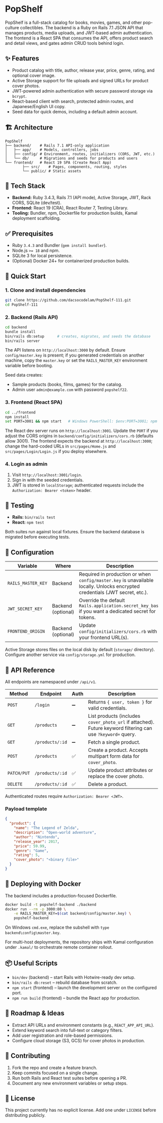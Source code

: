 # PopShelf

PopShelf is a full-stack catalog for books, movies, games, and other pop-culture collectibles. The backend is a Ruby on Rails 7.1 JSON API that manages products, media uploads, and JWT-based admin authentication. The frontend is a React SPA that consumes the API, offers product search and detail views, and gates admin CRUD tools behind login.

## ✨ Features

- Product catalog with title, author, release year, price, genre, rating, and optional cover image.
- Active Storage support for file uploads and signed URLs for product cover photos.
- JWT-powered admin authentication with secure password storage via `bcrypt`.
- React-based client with search, protected admin routes, and Japanese/English UI copy.
- Seed data for quick demos, including a default admin account.

## 🏗️ Architecture

```
PopShelf
├── backend/    # Rails 7.1 API-only application
│   ├── app/    # Models, controllers, jobs
│   ├── config/ # Environment, routes, initializers (CORS, JWT, etc.)
│   └── db/     # Migrations and seeds for products and users
└── frontend/   # React 19 SPA (Create React App)
		├── src/    # Pages, components, routing, styles
		└── public/ # Static assets
```

## 🧰 Tech Stack

- **Backend:** Ruby 3.4.3, Rails 7.1 (API mode), Active Storage, JWT, Rack CORS, SQLite (dev/test).
- **Frontend:** React 19 (CRA), React Router 7, Testing Library.
- **Tooling:** Bundler, npm, Dockerfile for production builds, Kamal deployment scaffolding.

## ✅ Prerequisites

- Ruby `3.4.3` and Bundler (`gem install bundler`).
- Node.js `>= 18` and npm.
- SQLite 3 for local persistence.
- (Optional) Docker 24+ for containerized production builds.

## 🚀 Quick Start

### 1. Clone and install dependencies

```bash
git clone https://github.com/dacsocodelam/PopShelf-111.git
cd PopShelf-111
```

### 2. Backend (Rails API)

```bash
cd backend
bundle install
bin/rails db:setup      # creates, migrates, and seeds the database
bin/rails server
```

The API listens on `http://localhost:3000` by default. Ensure `config/master.key` is present; if you generated credentials on another machine, copy the `master.key` or set the `RAILS_MASTER_KEY` environment variable before booting.

Seed data creates:

- Sample products (books, films, games) for the catalog.
- Admin user `admin@example.com` with password `popshelf22`.

### 3. Frontend (React SPA)

```bash
cd ../frontend
npm install
set PORT=3001 && npm start   # Windows PowerShell: $env:PORT=3001; npm start
```

The React dev server runs on `http://localhost:3001`. Update the `PORT` if you adjust the CORS origins in `backend/config/initializers/cors.rb` (defaults allow 3001). The frontend expects the backend at `http://localhost:3000`; change the hard-coded URLs in `src/pages/Home.js` and `src/pages/Login/Login.js` if you deploy elsewhere.

### 4. Login as admin

1. Visit `http://localhost:3001/login`.
2. Sign in with the seeded credentials.
3. JWT is stored in `localStorage`; authenticated requests include the `Authorization: Bearer <token>` header.

## 🧪 Testing

- **Rails:** `bin/rails test`
- **React:** `npm test`

Both suites run against local fixtures. Ensure the backend database is migrated before executing tests.

## 🔐 Configuration

| Variable           | Where              | Description                                                                                                                  |
| ------------------ | ------------------ | ---------------------------------------------------------------------------------------------------------------------------- |
| `RAILS_MASTER_KEY` | Backend            | Required in production or when `config/master.key` is unavailable locally. Unlocks encrypted credentials (JWT secret, etc.). |
| `JWT_SECRET_KEY`   | Backend (optional) | Override the default `Rails.application.secret_key_base` if you want a dedicated secret for tokens.                          |
| `FRONTEND_ORIGIN`  | Backend (optional) | Update `config/initializers/cors.rb` with your frontend URL(s).                                                              |

Active Storage stores files on the local disk by default (`storage/` directory). Configure another service via `config/storage.yml` for production.

## 📡 API Reference

All endpoints are namespaced under `/api/v1`.

| Method      | Endpoint        | Auth | Description                                                                                                 |
| ----------- | --------------- | ---- | ----------------------------------------------------------------------------------------------------------- |
| `POST`      | `/login`        | ➖   | Returns `{ user, token }` for valid credentials.                                                            |
| `GET`       | `/products`     | ➖   | List products (includes `cover_photo_url` if attached). Future keyword filtering can use `?keyword=` query. |
| `GET`       | `/products/:id` | ➖   | Fetch a single product.                                                                                     |
| `POST`      | `/products`     | ✅   | Create a product. Accepts multipart form data for `cover_photo`.                                            |
| `PATCH/PUT` | `/products/:id` | ✅   | Update product attributes or replace the cover photo.                                                       |
| `DELETE`    | `/products/:id` | ✅   | Delete a product.                                                                                           |

Authenticated routes require `Authorization: Bearer <JWT>`.

### Payload template

```json
{
  "product": {
    "name": "The Legend of Zelda",
    "description": "Open-world adventure",
    "author": "Nintendo",
    "release_year": 2017,
    "price": 59.99,
    "genre": "Game",
    "rating": 5,
    "cover_photo": "<binary file>"
  }
}
```

## 🐳 Deploying with Docker

The backend includes a production-focused Dockerfile.

```bash
docker build -t popshelf-backend ./backend
docker run --rm -p 3000:80 \
	-e RAILS_MASTER_KEY=$(cat backend/config/master.key) \
	popshelf-backend
```

On Windows `cmd.exe`, replace the subshell with `type backend\config\master.key`.

For multi-host deployments, the repository ships with Kamal configuration under `.kamal/` to orchestrate remote container rollout.

## 📦 Useful Scripts

- `bin/dev` (backend) – start Rails with Hotwire-ready dev setup.
- `bin/rails db:reset` – rebuild database from scratch.
- `npm start` (frontend) – launch the development server on the configured port.
- `npm run build` (frontend) – bundle the React app for production.

## 🧭 Roadmap & Ideas

- Extract API URLs and environment constants (e.g., `REACT_APP_API_URL`).
- Extend keyword search into full-text or category filters.
- Add user registration and role-based permissions.
- Configure cloud storage (S3, GCS) for cover photos in production.

## 🤝 Contributing

1. Fork the repo and create a feature branch.
2. Keep commits focused on a single change.
3. Run both Rails and React test suites before opening a PR.
4. Document any new environment variables or setup steps.

## 📄 License

This project currently has no explicit license. Add one under `LICENSE` before distributing publicly.
